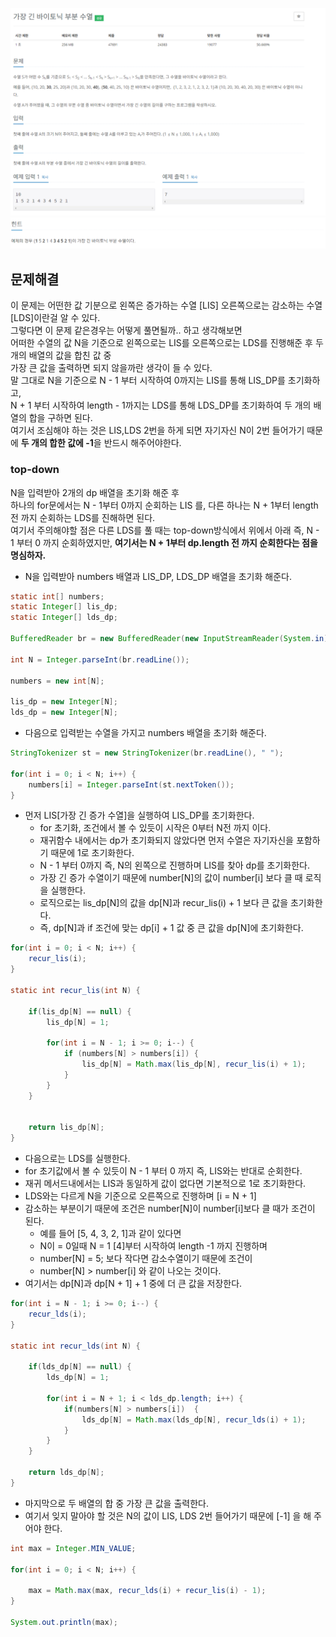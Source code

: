 ![img.png](img.png)
![img_1.png](img_1.png)


## 문제해결
이 문제는 어떤한 값 기분으로 왼쪽은 증가하는 수열 [LIS] 오른쪽으로는 감소하는 수열[LDS]이란걸 알 수 있다.   
그렇다면 이 문제 같은경우는 어떻게 풀면될까.. 하고 생각해보면  
어떠한 수열의 값 N을 기준으로 왼쪽으로는 LIS를 오른쪽으로는 LDS를 진행해준 후 두 개의 배열의 값을 합친 값 중   
가장 큰 값을 출력하면 되지 않을까란 생각이 들 수 있다.   
말 그대로 N을 기준으로 N - 1 부터 시작하여 0까지는 LIS를 통해 LIS_DP를 초기화하고,    
N + 1 부터 시작하여 length - 1까지는 LDS를 통해 LDS_DP를 초기화하여 두 개의 배열의 합을 구하면 된다.   
여기서 조심해야 하는 것은 LIS,LDS 2번을 하게 되면 자기자신 N이 2번 들어가기 때문에 **두 개의 합한 값에 -1**을 반드시 해주어야한다.   

### top-down
N을 입력받아 2개의 dp 배열을 초기화 해준 후   
하나의 for문에서는 N - 1부터 0까지 순회하는 LIS 를, 다른 하나는 N + 1부터  length 전 까지 순회하는 LDS를 진해하면 된다.   
여기서 주의해야할 점은 다른 LDS를 풀 때는 top-down방식에서 위에서 아래 즉, N - 1 부터 0 까지 순회하였지만, **여기서는 N + 1부터 dp.length 전 까지
순회한다는 점을 명심하자.** 

- N을 입력받아 numbers 배열과 LIS_DP, LDS_DP 배열을 초기화 해준다.
```java
static int[] numbers;
static Integer[] lis_dp;
static Integer[] lds_dp;

BufferedReader br = new BufferedReader(new InputStreamReader(System.in));

int N = Integer.parseInt(br.readLine());

numbers = new int[N];

lis_dp = new Integer[N];
lds_dp = new Integer[N];
```
- 다음으로 입력받는 수열을 가지고 numbers 배열을 초기화 해준다.
```java
StringTokenizer st = new StringTokenizer(br.readLine(), " ");

for(int i = 0; i < N; i++) {
    numbers[i] = Integer.parseInt(st.nextToken());
}
```
- 먼저 LIS[가장 긴 증가 수열]을 실행하여 LIS_DP를 초기화한다.
  - for 초기화, 조건에서 볼 수 있듯이 시작은 0부터 N전 까지 이다.
  - 재귀함수 내에서는 dp가 초기화되지 않았다면 먼저 수열은 자기자신을 포함하기 때문에 1로 초기화한다.
  - N - 1 부터 0까지 즉, N의 왼쪽으로 진행하며 LIS를 찾아 dp를 초기화한다.
  - 가장 긴 증가 수열이기 때문에 number[N]의 값이 number[i] 보다 클 때 로직을 실행한다.
  - 로직으로는 lis_dp[N]의 값을 dp[N]과 recur_lis(i) + 1 보다 큰 값을 초기화한다.   
  - 즉, dp[N]과 if 조건에 맞는 dp[i] + 1 값 중 큰 값을 dp[N]에 초기화한다.  
```java
for(int i = 0; i < N; i++) {
    recur_lis(i);
}

static int recur_lis(int N) {

    if(lis_dp[N] == null) {
        lis_dp[N] = 1;

        for(int i = N - 1; i >= 0; i--) {
            if (numbers[N] > numbers[i]) {
                lis_dp[N] = Math.max(lis_dp[N], recur_lis(i) + 1);
            }
        }
    }


    return lis_dp[N];
}
```
- 다음으로는 LDS를 실행한다.
- for 초기값에서 볼 수 있듯이 N - 1 부터 0 까지 즉, LIS와는 반대로 순회한다.
- 재귀 메서드내에서는 LIS과 동일하게 값이 없다면 기본적으로 1로 초기화한다.
- LDS와는 다르게 N을 기준으로 오른쪽으로 진행하며 [i = N + 1]
- 감소하는 부분이기 때문에 조건은  number[N]이 number[i]보다 클 때가 조건이 된다.   
  - 예를 들어 [5, 4, 3, 2, 1]과 같이 있다면 
  - N이 = 0일때 N = 1 [4]부터 시작하여 length -1 까지 진행하며   
  - number[N] = 5; 보다 작다면 감소수열이기 때문에 조건이
  - number[N] > number[i] 와 같이 나오는 것이다.  
- 여기서는  dp[N]과 dp[N + 1] + 1 중에 더 큰 값을 저장한다.
```java
for(int i = N - 1; i >= 0; i--) {
    recur_lds(i);
}

static int recur_lds(int N) {

    if(lds_dp[N] == null) {
        lds_dp[N] = 1;
    
        for(int i = N + 1; i < lds_dp.length; i++) {
            if(numbers[N] > numbers[i])  {
                lds_dp[N] = Math.max(lds_dp[N], recur_lds(i) + 1);
            }
        }
    }

    return lds_dp[N];
}

```
- 마지막으로 두 배열의 합 중 가장 큰 값을 출력한다.
- 여기서 잊지 말아야 할 것은 N의 값이 LIS, LDS 2번 들어가기 때문에 [-1] 을 해 주어야 한다.
```java
int max = Integer.MIN_VALUE;

for(int i = 0; i < N; i++) {

    max = Math.max(max, recur_lds(i) + recur_lis(i) - 1);
}

System.out.println(max);
```
